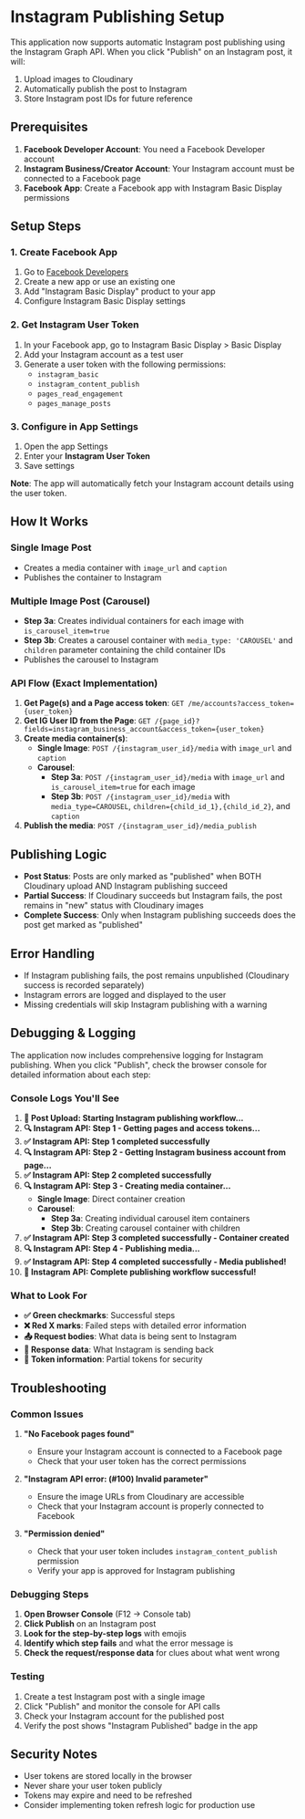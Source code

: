 # Instagram Publishing Setup

This application now supports automatic Instagram post publishing using the Instagram Graph API. When you click "Publish" on an Instagram post, it will:

1. Upload images to Cloudinary
2. Automatically publish the post to Instagram
3. Store Instagram post IDs for future reference

## Prerequisites

1. **Facebook Developer Account**: You need a Facebook Developer account
2. **Instagram Business/Creator Account**: Your Instagram account must be connected to a Facebook page
3. **Facebook App**: Create a Facebook app with Instagram Basic Display permissions

## Setup Steps

### 1. Create Facebook App

1. Go to [Facebook Developers](https://developers.facebook.com/)
2. Create a new app or use an existing one
3. Add "Instagram Basic Display" product to your app
4. Configure Instagram Basic Display settings

### 2. Get Instagram User Token

1. In your Facebook app, go to Instagram Basic Display > Basic Display
2. Add your Instagram account as a test user
3. Generate a user token with the following permissions:
   - `instagram_basic`
   - `instagram_content_publish`
   - `pages_read_engagement`
   - `pages_manage_posts`

### 3. Configure in App Settings

1. Open the app Settings
2. Enter your **Instagram User Token**
3. Save settings

**Note**: The app will automatically fetch your Instagram account details using the user token.

## How It Works

### Single Image Post
- Creates a media container with `image_url` and `caption`
- Publishes the container to Instagram

### Multiple Image Post (Carousel)
- **Step 3a**: Creates individual containers for each image with `is_carousel_item=true`
- **Step 3b**: Creates a carousel container with `media_type: 'CAROUSEL'` and `children` parameter containing the child container IDs
- Publishes the carousel to Instagram

### API Flow (Exact Implementation)
1. **Get Page(s) and a Page access token**: `GET /me/accounts?access_token={user_token}`
2. **Get IG User ID from the Page**: `GET /{page_id}?fields=instagram_business_account&access_token={user_token}`
3. **Create media container(s)**:
   - **Single Image**: `POST /{instagram_user_id}/media` with `image_url` and `caption`
   - **Carousel**: 
     - **Step 3a**: `POST /{instagram_user_id}/media` with `image_url` and `is_carousel_item=true` for each image
     - **Step 3b**: `POST /{instagram_user_id}/media` with `media_type=CAROUSEL`, `children={child_id_1},{child_id_2}`, and `caption`
4. **Publish the media**: `POST /{instagram_user_id}/media_publish`

## Publishing Logic

- **Post Status**: Posts are only marked as "published" when BOTH Cloudinary upload AND Instagram publishing succeed
- **Partial Success**: If Cloudinary succeeds but Instagram fails, the post remains in "new" status with Cloudinary images
- **Complete Success**: Only when Instagram publishing succeeds does the post get marked as "published"

## Error Handling

- If Instagram publishing fails, the post remains unpublished (Cloudinary success is recorded separately)
- Instagram errors are logged and displayed to the user
- Missing credentials will skip Instagram publishing with a warning

## Debugging & Logging

The application now includes comprehensive logging for Instagram publishing. When you click "Publish", check the browser console for detailed information about each step:

### Console Logs You'll See

1. **🚀 Post Upload: Starting Instagram publishing workflow...**
2. **🔍 Instagram API: Step 1 - Getting pages and access tokens...**
3. **✅ Instagram API: Step 1 completed successfully**
4. **🔍 Instagram API: Step 2 - Getting Instagram business account from page...**
5. **✅ Instagram API: Step 2 completed successfully**
6. **🔍 Instagram API: Step 3 - Creating media container...**
   - **Single Image**: Direct container creation
   - **Carousel**: 
     - **Step 3a**: Creating individual carousel item containers
     - **Step 3b**: Creating carousel container with children
7. **✅ Instagram API: Step 3 completed successfully - Container created**
8. **🔍 Instagram API: Step 4 - Publishing media...**
9. **✅ Instagram API: Step 4 completed successfully - Media published!**
10. **🎉 Instagram API: Complete publishing workflow successful!**

### What to Look For

- **✅ Green checkmarks**: Successful steps
- **❌ Red X marks**: Failed steps with detailed error information
- **📤 Request bodies**: What data is being sent to Instagram
- **📸 Response data**: What Instagram is sending back
- **🔑 Token information**: Partial tokens for security

## Troubleshooting

### Common Issues

1. **"No Facebook pages found"**
   - Ensure your Instagram account is connected to a Facebook page
   - Check that your user token has the correct permissions

2. **"Instagram API error: (#100) Invalid parameter"**
   - Ensure the image URLs from Cloudinary are accessible
   - Check that your Instagram account is properly connected to Facebook

3. **"Permission denied"**
   - Check that your user token includes `instagram_content_publish` permission
   - Verify your app is approved for Instagram publishing

### Debugging Steps

1. **Open Browser Console** (F12 → Console tab)
2. **Click Publish** on an Instagram post
3. **Look for the step-by-step logs** with emojis
4. **Identify which step fails** and what the error message is
5. **Check the request/response data** for clues about what went wrong

### Testing

1. Create a test Instagram post with a single image
2. Click "Publish" and monitor the console for API calls
3. Check your Instagram account for the published post
4. Verify the post shows "Instagram Published" badge in the app

## Security Notes

- User tokens are stored locally in the browser
- Never share your user token publicly
- Tokens may expire and need to be refreshed
- Consider implementing token refresh logic for production use

